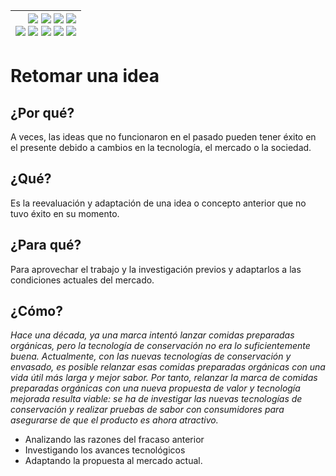 <div align=right>

|[![](https://img.shields.io/badge/-Inicio-FFF?style=flat&logo=Emlakjet&logoColor=black)](/README.md) [![](https://img.shields.io/badge/-Introducción-FFF?style=flat&logo=abbrobotstudio&logoColor=black)](/documentos/intro.md) [![](https://img.shields.io/badge/-Modelos_de_lenguaje-FFF?style=flat&logo=LiveChat&logoColor=black)](/documentos/LLMs.md) [![](https://img.shields.io/badge/-Panorámica-FFF?style=flat&logo=openstreetmap&logoColor=black)](/documentos/panoramica.md)<br>  [![](https://img.shields.io/badge/-Prompts-FFF?style=flat&logo=Proton&logoColor=black)](/documentos/prompts/README.md) [![](https://img.shields.io/badge/-Ing,_de_prompts-FFF?style=flat&logo=googleearthengine&logoColor=black)](/documentos/ingenieriaDePrompts/README.md) [![](https://img.shields.io/badge/-Patrones-FFF?style=flat&logo=textpattern&logoColor=black)](/documentos/ingenieriaDePrompts/patrones/README.md) [![](https://img.shields.io/badge/8vP-FFF?style=flat&logo=v8&logoColor=black)](/documentos/prompts/mejoresPracticas/8virtudesDelPrompting.md) [![](https://img.shields.io/badge/-Casos_de_uso-FFF?style=flat&logo=gitbook&logoColor=black)](/documentos/casosDeUso/README.md)|
|-:|

</div>

# Retomar una idea

## ¿Por qué?

A veces, las ideas que no funcionaron en el pasado pueden tener éxito en el presente debido a cambios en la tecnología, el mercado o la sociedad.

## ¿Qué?

Es la reevaluación y adaptación de una idea o concepto anterior que no tuvo éxito en su momento.

## ¿Para qué?

Para aprovechar el trabajo y la investigación previos y adaptarlos a las condiciones actuales del mercado.

## ¿Cómo?

*Hace una década, ya una marca intentó lanzar comidas preparadas orgánicas, pero la tecnología de conservación no era lo suficientemente buena. Actualmente, con las nuevas tecnologías de conservación y envasado, es posible relanzar esas comidas preparadas orgánicas con una vida útil más larga y mejor sabor. Por tanto, relanzar la marca de comidas preparadas orgánicas con una nueva propuesta de valor y tecnología mejorada resulta viable: se ha de investigar las nuevas tecnologías de conservación y realizar pruebas de sabor con consumidores para asegurarse de que el producto es ahora atractivo.*

- Analizando las razones del fracaso anterior
- Investigando los avances tecnológicos
- Adaptando la propuesta al mercado actual.
